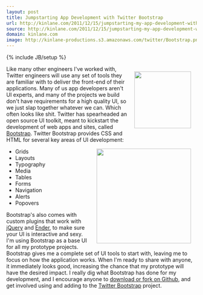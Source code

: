 ```yaml
---
layout: post
title: Jumpstarting App Development with Twitter Bootstrap
url: http://kinlane.com/2011/12/15/jumpstarting-my-app-development-with-twitter-bootstrap/
source: http://kinlane.com/2011/12/15/jumpstarting-my-app-development-with-twitter-bootstrap/
domain: kinlane.com
image: http://kinlane-productions.s3.amazonaws.com/twitter/Bootstrap.png
---
```

{% include JB/setup %}<p><!DOCTYPE html PUBLIC "-//W3C//DTD XHTML 1.0 Transitional//EN"
    "http://www.w3.org/TR/xhtml1/DTD/xhtml1-transitional.dtd">
<html xmlns="http://www.w3.org/1999/xhtml">
  <head>
    <title></title>
  </head>
  <body>
    <a href="http://twitter.github.com/bootstrap/"><img style="padding: 15px;" src="http://kinlane-productions.s3.amazonaws.com/twitter/Bootstrap.png" alt="" width="150" align="right" /></a>Like many
    other engineers I've worked with, Twitter engineers will use any set of tools they are familiar with to deliver the front-end of their applications. Many of us app developers aren't UI experts,
    and many of the projects we build don't have requirements for a high quality UI, so we just slap together whatever we can. Which often looks like shit. Twitter has spearheaded an open source UI
    toolkit, meant to kickstart the development of web apps and sites, called <a href="http://twitter.github.com/bootstrap/">Bootstrap</a>. Twitter Bootstrap provides CSS and HTML for several key
    areas of UI development:<a href="http://twitter.github.com/bootstrap/"><img style="padding: 15px;" src="http://kinlane-productions.s3.amazonaws.com/twitter/bootstrap-alerts.jpg" alt="" width=
    "250" align="right" /></a>
    <ul class="mainlist">
      <li>Grids
      </li>
      <li>Layouts
      </li>
      <li>Typography
      </li>
      <li>Media
      </li>
      <li>Tables
      </li>
      <li>Forms
      </li>
      <li>Navigation
      </li>
      <li>Alerts
      </li>
      <li>Popovers
      </li>
    </ul>Bootstrap's also comes with custom plugins that work with <a href="http://jquery.com/">jQuery</a> and <a href="http://ender.no.de/">Ender</a>, to make sure your UI is interactive and sexy.
    I'm using Bootstrap as a base UI for all my prototype projects. Bootstrap gives me a complete set of UI tools to start with, leaving me to focus on how the application works. When I'm ready to
    share with anyone, it immediately looks good, increasing the chance that my prototype will have the desired impact. I really dig what Bootstrap has done for my development, and I encourage anyone
    to <a title="download or fork on github" href="https://github.com/twitter/bootstrap">download or fork on Github</a>, and get involved using and adding to the <a href=
    "http://twitter.github.com/bootstrap/">Twitter Bootstrap</a> project.
  </body>
</html></p>
